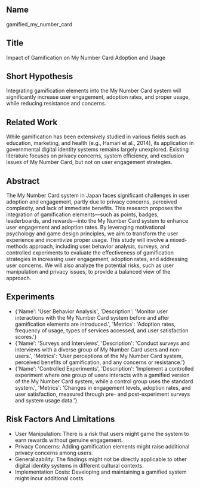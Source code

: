 ## Name

gamified_my_number_card

## Title

Impact of Gamification on My Number Card Adoption and Usage

## Short Hypothesis

Integrating gamification elements into the My Number Card system will significantly increase user engagement, adoption rates, and proper usage, while reducing resistance and concerns.

## Related Work

While gamification has been extensively studied in various fields such as education, marketing, and health (e.g., Hamari et al., 2014), its application in governmental digital identity systems remains largely unexplored. Existing literature focuses on privacy concerns, system efficiency, and exclusion issues of My Number Card, but not on user engagement strategies.

## Abstract

The My Number Card system in Japan faces significant challenges in user adoption and engagement, partly due to privacy concerns, perceived complexity, and lack of immediate benefits. This research proposes the integration of gamification elements—such as points, badges, leaderboards, and rewards—into the My Number Card system to enhance user engagement and adoption rates. By leveraging motivational psychology and game design principles, we aim to transform the user experience and incentivize proper usage. This study will involve a mixed-methods approach, including user behavior analysis, surveys, and controlled experiments to evaluate the effectiveness of gamification strategies in increasing user engagement, adoption rates, and addressing user concerns. We will also analyze the potential risks, such as user manipulation and privacy issues, to provide a balanced view of the approach.

## Experiments

- {'Name': 'User Behavior Analysis', 'Description': 'Monitor user interactions with the My Number Card system before and after gamification elements are introduced.', 'Metrics': 'Adoption rates, frequency of usage, types of services accessed, and user satisfaction scores.'}
- {'Name': 'Surveys and Interviews', 'Description': 'Conduct surveys and interviews with a diverse group of My Number Card users and non-users.', 'Metrics': 'User perceptions of the My Number Card system, perceived benefits of gamification, and any concerns or resistance.'}
- {'Name': 'Controlled Experiments', 'Description': 'Implement a controlled experiment where one group of users interacts with a gamified version of the My Number Card system, while a control group uses the standard system.', 'Metrics': 'Changes in engagement levels, adoption rates, and user satisfaction, measured through pre- and post-experiment surveys and system usage data.'}

## Risk Factors And Limitations

- User Manipulation: There is a risk that users might game the system to earn rewards without genuine engagement.
- Privacy Concerns: Adding gamification elements might raise additional privacy concerns among users.
- Generalizability: The findings might not be directly applicable to other digital identity systems in different cultural contexts.
- Implementation Costs: Developing and maintaining a gamified system might incur additional costs.

